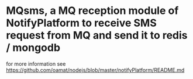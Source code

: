 # MQsms, a MQ reception module of NotifyPlatform to receive SMS request from MQ and send it to redis / mongodb

for more information see  https://github.com/oamat/nodejs/blob/master/notifyPlatform/README.md